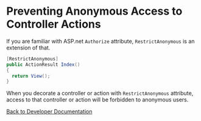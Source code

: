 # Preventing Anonymous Access to Controller Actions

If you are familiar with ASP.net ```Authorize``` attribute, ```RestrictAnonymous``` is an extension of that.

```cs
[RestrictAnonymous]
public ActionResult Index()
{
  return View();
}
```

When you decorate a controller or action with ```RestrictAnonymous``` attribute, access to that controller or action will be forbidden to anonymous users.


[Back to Developer Documentation](../readme.md)
